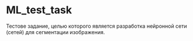 # ML_test_task
Тестове задание, целью которого является разработка нейронной сети (сетей) для сегментации изображения.
